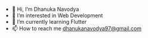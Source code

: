 - 👋 Hi, I’m Dhanuka Navodya
- 👀 I’m interested in Web Development
- 🌱 I’m currently learning Flutter
- 📫 How to reach me dhanukanavodya97@gmail.com
